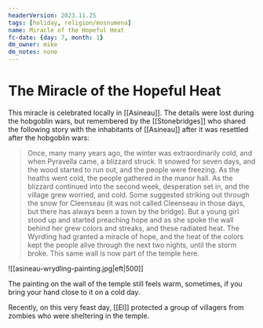 ```yaml
---
headerVersion: 2023.11.25
tags: [holiday, religion/mosnumena]
name: Miracle of the Hopeful Heat
fc-date: {day: 7, month: 1}
dm_owner: mike
dm_notes: none
---
```

# The Miracle of the Hopeful Heat
This miracle is celebrated locally in [[Asineau]]. The details were lost during the hobgoblin wars, but remembered by the [[Stonebridges]] who shared the following story with the inhabitants of [[Asineau]] after it was resettled after the hobgoblin wars:

> Once, many many years ago, the winter was extraordinarily cold, and when Pyravella came, a blizzard struck. It snowed for seven days, and the wood started to run out, and the people were freezing. As the heaths went cold, the people gathered in the manor hall. As the blizzard continued into the second week, desperation set in, and the village grew worried, and cold. Some suggested striking out through the snow for Cleenseau (it was not called Cleenseau in those days, but there has always been a town by the bridge). But a young girl stood up and started preaching hope and as she spoke the wall behind her grew colors and streaks, and these radiated heat. The Wyrdling had granted a miracle of hope, and the heat of the colors kept the people alive through the next two nights, until the storm broke. This same wall is now part of the temple here.


![[asineau-wrydling-painting.jpg|eft|500]] 
  
The painting on the wall of the temple still feels warm, sometimes, if you bring your hand close to it on a cold day. 

Recently, on this very feast day, [[El]] protected a group of villagers from zombies who were sheltering in the temple.